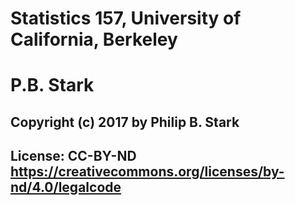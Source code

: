 # Statistics 157, University of California, Berkeley
# P.B. Stark
## Copyright (c) 2017 by Philip B. Stark

## License: CC-BY-ND https://creativecommons.org/licenses/by-nd/4.0/legalcode
